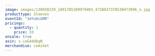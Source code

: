 ```yaml
---
image: images/130930239_1801785109979403_4738037378530473996_n.jpg
producttype: Sleeves
eventId: "1mYu6cGMR"
pricings:
  - quantity: 1
    price: 33
onsale: true
asin: s-ieG4ddbgN
merchandise: comiket
---
```

